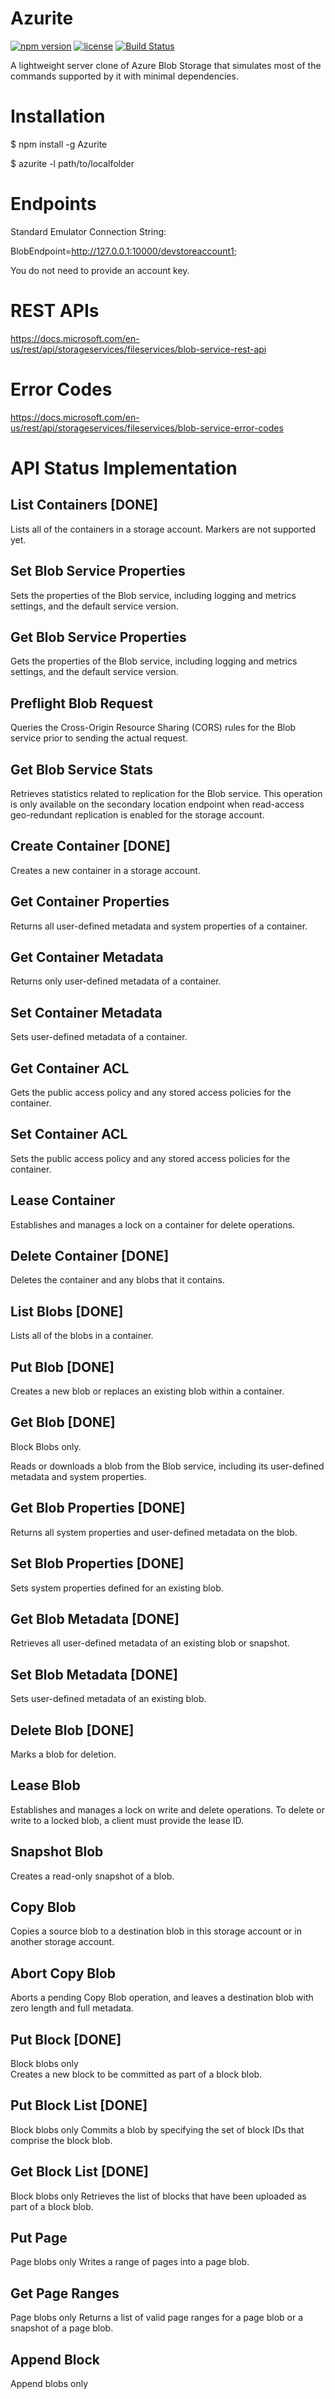 # Azurite
[![npm version](https://badge.fury.io/js/azurite.svg)](https://badge.fury.io/js/azurite)
[![license](https://img.shields.io/github/license/mashape/apistatus.svg?maxAge=2592000)]()
[![Build Status](https://travis-ci.org/arafato/azurite.svg?branch=master)](https://travis-ci.org/arafato/azurite)

A lightweight server clone of Azure Blob Storage that simulates most of the commands supported by it with minimal dependencies.

# Installation
$ npm install -g Azurite

$ azurite -l path/to/localfolder

# Endpoints
Standard Emulator Connection String:

BlobEndpoint=http://127.0.0.1:10000/devstoreaccount1;

You do not need to provide an account key.

# REST APIs
https://docs.microsoft.com/en-us/rest/api/storageservices/fileservices/blob-service-rest-api

# Error Codes
https://docs.microsoft.com/en-us/rest/api/storageservices/fileservices/blob-service-error-codes

# API Status Implementation
## List Containers [DONE]
Lists all of the containers in a storage account.
Markers are not supported yet.

## Set Blob Service Properties 	
Sets the properties of the Blob service, including logging and metrics settings, and the default service version.

## Get Blob Service Properties
Gets the properties of the Blob service, including logging and metrics settings, and the default service version.

## Preflight Blob Request
Queries the Cross-Origin Resource Sharing (CORS) rules for the Blob service prior to sending the actual request.

## Get Blob Service Stats
Retrieves statistics related to replication for the Blob service. This operation is only available on the secondary location endpoint when read-access geo-redundant replication is enabled for the storage account.

## Create Container [DONE] 
Creates a new container in a storage account.

## Get Container Properties 	
Returns all user-defined metadata and system properties of a container.

## Get Container Metadata 	
Returns only user-defined metadata of a container.

## Set Container Metadata
Sets user-defined metadata of a container.

## Get Container ACL 	 	
Gets the public access policy and any stored access policies for the container.

## Set Container ACL 
Sets the public access policy and any stored access policies for the container.

## Lease Container 	
Establishes and manages a lock on a container for delete operations.

## Delete Container [DONE] 	
Deletes the container and any blobs that it contains.

## List Blobs [DONE]
Lists all of the blobs in a container.

## Put Blob [DONE]
Creates a new blob or replaces an existing blob within a container.

## Get Blob [DONE]	
Block Blobs only.
 	
Reads or downloads a blob from the Blob service, including its user-defined metadata and system properties.

## Get Blob Properties [DONE] 	 	
Returns all system properties and user-defined metadata on the blob.

## Set Blob Properties [DONE] 	 	
Sets system properties defined for an existing blob.

## Get Blob Metadata [DONE]
Retrieves all user-defined metadata of an existing blob or snapshot.

## Set Blob Metadata [DONE]
Sets user-defined metadata of an existing blob.

## Delete Blob [DONE]
Marks a blob for deletion.

## Lease Blob
Establishes and manages a lock on write and delete operations. To delete or write to a locked blob, a client must provide the lease ID.

## Snapshot Blob
Creates a read-only snapshot of a blob.

## Copy Blob
Copies a source blob to a destination blob in this storage account or in another storage account.

## Abort Copy Blob
Aborts a pending Copy Blob operation, and leaves a destination blob with zero length and full metadata.

## Put Block [DONE]
Block blobs only 	
Creates a new block to be committed as part of a block blob.

## Put Block List [DONE]
Block blobs only
Commits a blob by specifying the set of block IDs that comprise the block blob.

## Get Block List [DONE]
Block blobs only
Retrieves the list of blocks that have been uploaded as part of a block blob.

## Put Page
Page blobs only
Writes a range of pages into a page blob.

## Get Page Ranges
Page blobs only
Returns a list of valid page ranges for a page blob or a snapshot of a page blob.

## Append Block
Append blobs only